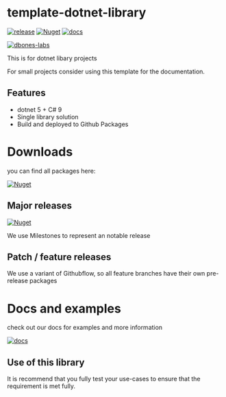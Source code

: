 # template-dotnet-library

[![release](https://img.shields.io/github/v/release/dbones-labs/template-dotnet-library?logo=nuget)](https://github.com/dbones-labs/template-dotnet-library/releases) [![Nuget](https://img.shields.io/badge/nuget-template--dotnet--library-blue)](https://github.com/orgs/dbones-labs/packages?repo_name=template-dotnet-library)
[![docs](https://img.shields.io/badge/docs-template--dotnet--library-blue)](https://dbones-labs.github.io/template-dotnet-library/)

[![dbones-labs](https://circleci.com/gh/dbones-labs/template-dotnet-library.svg?style=shield)](https://app.circleci.com/pipelines/github/dbones-labs/template-dotnet-library)


This is for dotnet libary projects

For small projects consider using this template for the documentation.

## Features

- dotnet 5 + C# 9
- Single library solution
- Build and deployed to Github Packages

# Downloads

you can find all packages here:

[![Nuget](https://img.shields.io/badge/nuget-template--dotnet--library-blue)](https://github.com/orgs/dbones-labs/packages?repo_name=template-dotnet-library)


## Major releases

[![Nuget](https://img.shields.io/github/v/release/dbones-labs/template-dotnet-library?logo=nuget)](https://github.com/dbones-labs/template-dotnet-library/releases)

We use Milestones to represent an notable release


## Patch / feature releases

We use a variant of Githubflow, so all feature branches have their own pre-release packages


# Docs and examples

check out our docs for examples and more information

[![docs](https://img.shields.io/badge/docs-template--dotnet--library-blue)](https://dbones-labs.github.io/template-dotnet-library/)

## Use of this library

It is recommend that you fully test your use-cases to ensure that the requirement is met fully.
